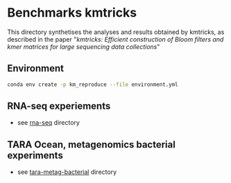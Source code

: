 # Benchmarks kmtricks

This directory synthetises the analyses and results obtained by kmtricks, as described in the paper "*kmtricks: Efficient  construction of Bloom filters and kmer matrices for large sequencing  data collections*"

## Environment

```bash
conda env create -p km_reproduce --file environment.yml
```

## RNA-seq experiements

- see [rna-seq](https://github.com/pierrepeterlongo/kmtricks_benchmarks/tree/master/rna-seq) directory

## TARA Ocean, metagenomics bacterial experiments

- see [tara-metag-bacterial](https://github.com/pierrepeterlongo/kmtricks_benchmarks/tree/master/tara-metag-bacterial) directory



